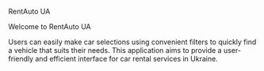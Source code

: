 RentAuto UA

Welcome to RentAuto UA

Users can easily make car selections using convenient filters to quickly find a vehicle that suits their needs.
This application aims to provide a user-friendly and efficient interface for car rental services in Ukraine.

